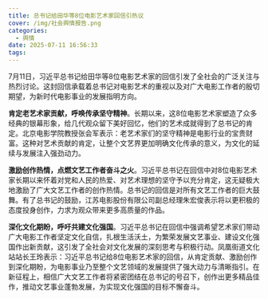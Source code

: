 ```yaml
---
title: 总书记给田华等8位电影艺术家回信引热议
cover: /img/社会舆情报告.png
categories:
  - 舆情
date: 2025-07-11 16:56:33
tags:
---
```


7月11日，习近平总书记给田华等8位电影艺术家的回信引发了全社会的广泛关注与热烈讨论。这封回信承载着总书记对电影艺术的重视以及对广大电影工作者的殷切期望，为新时代电影事业的发展指明方向。

**肯定老艺术家贡献，呼唤传承坚守精神**。长期以来，这8位电影艺术家塑造了众多经典的银幕形象，给几代观众留下美好回忆，他们的艺术成就得到了总书记的肯定。北京电影学院教授张会军表示：老艺术家们的坚守精神是电影行业的宝贵财富。这种对艺术贡献的肯定，让整个文艺界更加明确文化传承的意义，为文化的延续与发展注入强劲动力。

**激励创作热情，点燃文艺工作者奋斗之火**。习近平总书记在回信中对8位电影艺术家长期以来怀着对党和人民的热爱、对艺术理想的坚守予以充分肯定，这无疑极大地激励了广大文艺工作者的创作热情。总书记的回信是对所有文艺工作者的巨大鼓舞。有了总书记的鼓励，江苏电影股份有限公司副总经理朱宏俊表示将以更积极的态度投身创作，力求为观众带来更多高质量的作品。

**深化文化期盼，呼吁共建文化强国**。习近平总书记在回信中强调希望艺术家们带动广大电影工作者坚定文化自信，扎根生活沃土，为繁荣发展文艺事业、建设文化强国作出新贡献，这引发了全社会对文化发展的深刻思考与积极行动。凤凰街道文化站站长王玲表示：习近平总书记给8位电影艺术家的回信，从肯定贡献、激励创作到深化期盼，为电影事业乃至整个文艺领域的发展提供了强大动力与清晰指引。在新征程上，相信广大文艺工作者将紧密团结在总书记的号召下，创作出更多精品佳作，推动文艺事业蓬勃发展，为实现文化强国的目标不懈奋斗。
